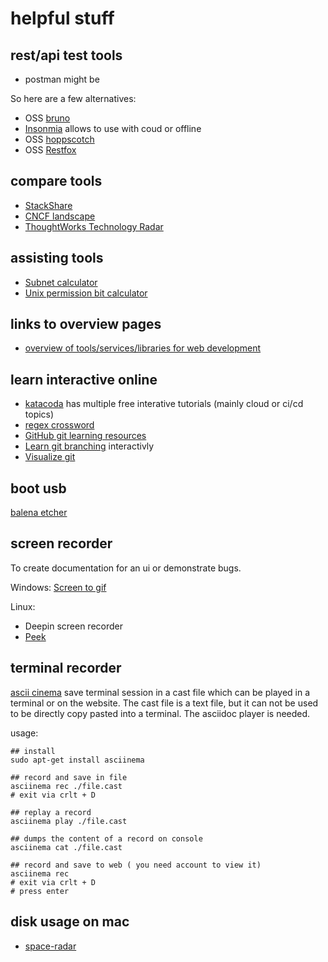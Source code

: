 # helpful stuff

## rest/api test tools

- postman might be 

So here are a few alternatives:

- OSS [bruno](https://www.usebruno.com/)
- [Insonmia](https://docs.insomnia.rest/insomnia/insomnia-storage-options-guide) allows to use with coud or offline
- OSS [hoppscotch](https://github.com/hoppscotch/hoppscotch)
- OSS [Restfox](https://github.com/flawiddsouza/Restfox)

## compare tools

- [StackShare](https://github.com/ncskier/myapp)
- [CNCF landscape](https://landscape.cncf.io/)
- [ThoughtWorks Technology Radar](https://www.thoughtworks.com/radar/platforms)

## assisting tools

- [Subnet calculator](https://cidr-rechner.de/)
- [Unix permission bit calculator](http://permissions-calculator.org/)

## links to overview pages

- [overview of tools/services/libraries for web development](https://dev.to/davidepacilio/50-free-tools-and-resources-to-create-awesome-user-interfaces-1c1b)

## learn interactive online

- [katacoda](https://www.katacoda.com/) has multiple free interative tutorials (mainly cloud or ci/cd topics)
- [regex crossword](https://regexcrossword.com/)
- [GitHub git learning resources](https://try.github.io/)
- [Learn git branching](https://learngitbranching.js.org/?locale=de_DE) interactivly
- [Visualize git](http://git-school.github.io/visualizing-git/)

## boot usb

[balena etcher](https://www.balena.io/etcher/)

## screen recorder

To create documentation for an ui or demonstrate bugs.

Windows: [Screen to gif](https://www.screentogif.com/)

Linux:

- Deepin screen recorder
- [Peek](https://github.com/phw/peek)

## terminal recorder

[ascii cinema](https://asciinema.org/) save terminal session in a cast file which can be played in a terminal or on the website. The cast file is a text file, but it can not be used to be directly copy pasted into a terminal. The asciidoc player is needed.

usage:

```
## install 
sudo apt-get install asciinema

## record and save in file
asciinema rec ./file.cast
# exit via crlt + D

## replay a record
asciinema play ./file.cast

## dumps the content of a record on console
asciinema cat ./file.cast

## record and save to web ( you need account to view it)
asciinema rec
# exit via crlt + D
# press enter
```

## disk usage on mac

- [space-radar](https://github.com/zz85/space-radar)